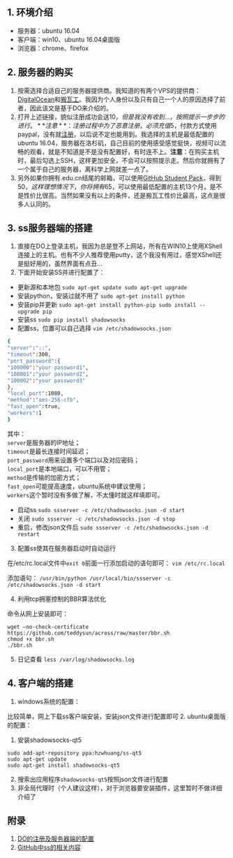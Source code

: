 ## 1. 环境介绍
* 服务器：ubuntu 16.04
* 客户端：win10、ubuntu 16.04桌面版
* 浏览器：chrome、firefox

## 2. 服务器的购买
1. 按需选择合适自己的服务器提供商。我知道的有两个VPS的提供商：[DigitalOcean](https://m.do.co/c/72fff3d56cd8)和[搬瓦工](http://banwagong.cn/)。我因为个人身份以及只有自己一个人的原因选择了前者，因此该文是基于DO来介绍的。<br/>
2. 打开上述链接，貌似注册成功会送$10，但是我没有收到...，按照提示一步步的进行。**注意**：注册过程中为了恶意注册，必须充值$5，付款方式使用paypal，没有就[注册](https://www.paypal.com/c2/webapps/mpp/consumer?locale.x=zh_C2)，以后说不定也能用到。我选择的主机是最低配置的ubuntu 16.04，服务器在洛杉矶，自己目前的使用感受感觉挺快，视频可以流畅的观看，就是不知道是不是没有配置好，有时连不上。**注意**：在购买主机时，最后勾选上SSH，这样更加安全，不会可以按照提示走。然后你就拥有了一个属于自己的服务器，离科学上网就差一点了。
3. 另外如果你拥有.edu.cn结尾的邮箱，可以使用[GitHub Student Pack](https://education.github.com/)，得到$50，这样理想情况下，你将拥有$65，可以使用最低配置的主机13个月，是不是性价比很高。当然如果没有以上的条件，还是搬瓦工性价比最高，这点是很多人认同的。

## 3. ss服务器端的搭建
1. 直接在DO上登录主机，我因为总是登不上网站，所有在WIN10上使用XShell连接上的主机。也有不少人推荐使用putty，这个我没有用过，感觉XShell还是挺好用的，虽然界面有点丑...
2. 下面开始安装SS并进行配置了：<br/>
* 更新源和本地包
`
sudo apt-get update
sudo apt-get upgrade
`
* 安装python，安装过就不用了
`
sudo apt-get install python
`
* 安装pip并更新
`
sudo apt-get install python-pip
sudo install --upgrade pip
`
* 安装ss
`
sudo pip install shadowsocks
`
* 配置ss，位置可以自己选择
`
vim /etc/shadowsocks.json
`
```bash
{
"server":"::",
"timeout":300,
"port_password":{
"100000":"your password1",
"100001":"your password2",
"100002":"your password3"
},
"local_port":1080,
"method":"aes-256-cfb",
"fast_open":true,
"workers":1
}
```
其中：<br/>
`server`是服务器的IP地址； <br/>
`timeout`是最长连接时间延迟； <br/>
`port_password`用来设置多个端口以及对应密码； <br/>
`local_port`是本地端口，可以不用管； <br/>
`method`是传输的加密方式； <br/>
`fast_open`可能提高速度，ubuntu系统中建议使用； <br/>
`workers`这个暂时没有多做了解，不太懂时就这样填即可。 <br/>
* 启动ss
`
sudo ssserver -c /etc/shadowsocks.json -d start
`
* 关闭
`
sudo ssserver -c /etc/shadowsocks.json -d stop
`
* 重启，修改json文件后
`
sudo ssserver -c /etc/shadowsocks.json -d restart
`
3. 配置ss使其在服务器启动时自动运行

在/etc/rc.local文件中`exit 0`前面一行添加启动的语句即可：
`
vim /etc/rc.local
`

添加语句：
`
/usr/bin/python /usr/local/bin/ssserver -c /etc/shadowsocks.json -d start
`

4. 利用tcp拥塞控制的BBR算法优化

命令从网上安装即可：
```
wget –no-check-certificate https://github.com/teddysun/across/raw/master/bbr.sh
chmod +x bbr.sh
./bbr.sh
```
5. 日记查看
`
less /var/log/shadowsocks.log
`

## 4. 客户端的搭建
1. windows系统的配置：

比较简单，网上下载ss客户端安装，安装json文件进行配置即可
2. ubuntu桌面版的配置：
1. 安装shadowsocks-qt5
```
sudo add-apt-repository ppa:hzwhuang/ss-qt5
sudo apt-get update
sudo apt-get install shadowsocks-qt5
```
2. 搜索出应用程序`shadowsocks-qt5`按照json文件进行配置
3. 非全局代理时（个人建议这样），对于浏览器要安装插件，这里暂时不做详细介绍了

## 附录
1. [DO的注册及服务器端的配置](http://www.jianshu.com/p/e186273b631f)
2. [GitHub中ss的相关内容](https://github.com/shadowsocks)
